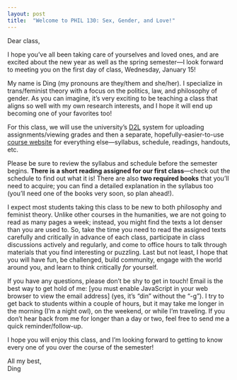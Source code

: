 ```yaml
---
layout: post
title:  "Welcome to PHIL 130: Sex, Gender, and Love!"
---
```


Dear class,

I hope you’ve all been taking care of yourselves and loved ones, and are excited about the new year as well as the spring semester—I look forward to meeting you on the first day of class, Wednesday, January 15! 

My name is Ding (my pronouns are they/them and she/her). I specialize in trans/feminist theory with a focus on the politics, law, and philosophy of gender. As you can imagine, it’s very exciting to be teaching a class that aligns so well with my own research interests, and I hope it will end up becoming one of your favorites too!

For this class, we will use the university’s [D2L](https://d2l.arizona.edu/d2l/home/1555706) system for uploading assignments/viewing grades and then a separate, hopefully-easier-to-use [course website](https://130.dingthemself.com/) for everything else—syllabus, schedule, readings, handouts, etc.

Please be sure to review the syllabus and schedule before the semester begins. **There is a short reading assigned for our first class**—check out the schedule to find out what it is! There are also **two required books** that you’ll need to acquire; you can find a detailed explanation in the syllabus too (you’ll need one of the books very soon, so plan ahead!).

I expect most students taking this class to be new to both philosophy and feminist theory. Unlike other courses in the humanities, we are not going to read as many pages a week; instead, you might find the texts a lot denser than you are used to. So, take the time you need to read the assigned texts carefully and critically in advance of each class, participate in class discussions actively and regularly, and come to office hours to talk through materials that you find interesting or puzzling. Last but not least, I hope that you will have fun, be challenged, build community, engage with the world around you, and learn to think critically *for* yourself.

<script language="JavaScript" type="text/javascript">
      var g = "edu";
      var o = "arizona";
      var c = ".";
      var a = "din";
      var t = " ";
      var s = "@";
      document.write("<p>If you have any questions, please don’t be shy to get in touch! Email is the best way to get hold of me:" + t + "<a href='" + "mail" + "to:" + a + s + o + c + g + "'>" + a + s + o + c + g + "</a>" + t + "(yes, it’s “din” without the “-g”). I try to get back to students within a couple of hours, but it may take me longer in the morning (I’m a night owl), on the weekend, or while I’m traveling. If you don’t hear back from me for longer than a day or two, feel free to send me a quick reminder/follow-up.</p>");
</script>
<noscript><p>If you have any questions, please don’t be shy to get in touch! Email is the best way to get hold of me: [you must enable JavaScript in your web browser to view the email address] (yes, it’s “din” without the “-g”). I try to get back to students within a couple of hours, but it may take me longer in the morning (I’m a night owl), on the weekend, or while I’m traveling. If you don’t hear back from me for longer than a day or two, feel free to send me a quick reminder/follow-up.</p></noscript>

I hope you will enjoy this class, and I’m looking forward to getting to know every one of you over the course of the semester!

All my best,\
Ding